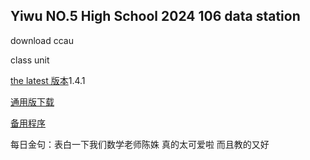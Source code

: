 ## Yiwu NO.5 High School 2024 106 data station

download ccau

class unit

[the latest 版本](ccau1.4.1.rar)1.4.1

[通用版下载](ccauty.html)

[备用程序](ccau.1.5.0.exe)


每日金句：表白一下我们数学老师陈姝
         真的太可爱啦 而且教的又好





